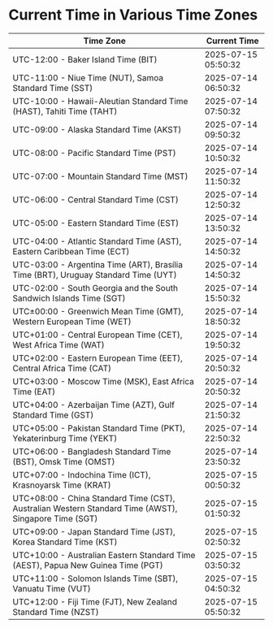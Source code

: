 # Current Time in Various Time Zones

| Time Zone | Current Time |
|-----------|--------------|
| UTC-12:00 - Baker Island Time (BIT) | 2025-07-15 05:50:32 |
| UTC-11:00 - Niue Time (NUT), Samoa Standard Time (SST) | 2025-07-14 06:50:32 |
| UTC-10:00 - Hawaii-Aleutian Standard Time (HAST), Tahiti Time (TAHT) | 2025-07-14 07:50:32 |
| UTC-09:00 - Alaska Standard Time (AKST) | 2025-07-14 09:50:32 |
| UTC-08:00 - Pacific Standard Time (PST) | 2025-07-14 10:50:32 |
| UTC-07:00 - Mountain Standard Time (MST) | 2025-07-14 11:50:32 |
| UTC-06:00 - Central Standard Time (CST) | 2025-07-14 12:50:32 |
| UTC-05:00 - Eastern Standard Time (EST) | 2025-07-14 13:50:32 |
| UTC-04:00 - Atlantic Standard Time (AST), Eastern Caribbean Time (ECT) | 2025-07-14 14:50:32 |
| UTC-03:00 - Argentina Time (ART), Brasília Time (BRT), Uruguay Standard Time (UYT) | 2025-07-14 14:50:32 |
| UTC-02:00 - South Georgia and the South Sandwich Islands Time (SGT) | 2025-07-14 15:50:32 |
| UTC±00:00 - Greenwich Mean Time (GMT), Western European Time (WET) | 2025-07-14 18:50:32 |
| UTC+01:00 - Central European Time (CET), West Africa Time (WAT) | 2025-07-14 19:50:32 |
| UTC+02:00 - Eastern European Time (EET), Central Africa Time (CAT) | 2025-07-14 20:50:32 |
| UTC+03:00 - Moscow Time (MSK), East Africa Time (EAT) | 2025-07-14 20:50:32 |
| UTC+04:00 - Azerbaijan Time (AZT), Gulf Standard Time (GST) | 2025-07-14 21:50:32 |
| UTC+05:00 - Pakistan Standard Time (PKT), Yekaterinburg Time (YEKT) | 2025-07-14 22:50:32 |
| UTC+06:00 - Bangladesh Standard Time (BST), Omsk Time (OMST) | 2025-07-14 23:50:32 |
| UTC+07:00 - Indochina Time (ICT), Krasnoyarsk Time (KRAT) | 2025-07-15 00:50:32 |
| UTC+08:00 - China Standard Time (CST), Australian Western Standard Time (AWST), Singapore Time (SGT) | 2025-07-15 01:50:32 |
| UTC+09:00 - Japan Standard Time (JST), Korea Standard Time (KST) | 2025-07-15 02:50:32 |
| UTC+10:00 - Australian Eastern Standard Time (AEST), Papua New Guinea Time (PGT) | 2025-07-15 03:50:32 |
| UTC+11:00 - Solomon Islands Time (SBT), Vanuatu Time (VUT) | 2025-07-15 04:50:32 |
| UTC+12:00 - Fiji Time (FJT), New Zealand Standard Time (NZST) | 2025-07-15 05:50:32 |

